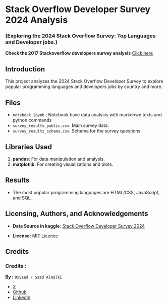 # Stack Overflow Developer Survey 2024 Analysis
### (Exploring the 2024 Stack Overflow Survey: Top Languages and Developer jobs.)

**Check the 2017 Stackoverflow developers survey analysis**
[Click here](https://github.com/Saad711T/Udacity-IntroductionToDataScience)

## Introduction
This project analyzes the 2024 Stack Overflow Developer Survey to explore popular programming languages and developers jobs by country and more.

## Files
- `notebook.ipynb` : Notebook have data analysis with markdown texts and python commands
- `survey_results_public.csv`: Main survey data.
- `survey_results_schema.csv`: Schema for the survey questions.

## Libraries Used
1. **pandas**: For data manipulation and analysis.
2. **matplotlib**: For creating visualizations and plots.

## Results
- The most popular programming languages are HTML/CSS, JavaScript, and SQL.

## Licensing, Authors, and Acknowledgements

- **Data Source in kaggle:** [Stack Overflow Developer Survey 2024](https://www.kaggle.com/datasets/berkayalan/stack-overflow-annual-developer-survey-2024)
  
- **License:**
[MIT Licence](LICENSE)

## Credits
### Credits :

**By :**
`0xSaad / Saad Almalki`
- [X](https://x.com/0xdonzdev)
- [Github](https://github.com/Saad711T)
- [LinkedIn](https://www.linkedin.com/in/saadalmalki711)
